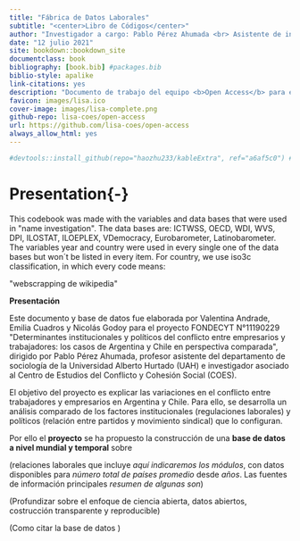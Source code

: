 ```yaml
---
title: "Fábrica de Datos Laborales"
subtitle: "<center>Libro de Códigos</center>"
author: "Investigador a cargo: Pablo Pérez Ahumada <br> Asistente de investigación: Valentina Andrade <br> Ayudantes de investigación: Emilia Cuadros y Nicolás Godoy"
date: "12 julio 2021"
site: bookdown::bookdown_site
documentclass: book
bibliography: [book.bib] #packages.bib
biblio-style: apalike
link-citations: yes
description: "Documento de trabajo del equipo <b>Open Access</b> para el Laboratorio de Ciencia Social Abierta"
favicon: images/lisa.ico
cover-image: images/lisa-complete.png
github-repo: lisa-coes/open-access
url: https://github.com/lisa-coes/open-access
always_allow_html: yes
---
```





```r
#devtools::install_github(repo="haozhu233/kableExtra", ref="a6af5c0") #para collapse rows
```

# Presentation{-}

This codebook was made with the variables and data bases that were used in "name investigation". The data bases are: ICTWSS, OECD, WDI, WVS, DPI, ILOSTAT, ILOEPLEX, VDemocracy, Eurobarometer, Latinobarometer. The variables year and country were used in every single one of the data bases but won´t be listed in every item. For country, we use iso3c classification, in which every code means:

"webscrapping de wikipedia"


**Presentación**

Este documento y base de datos fue elaborada por Valentina Andrade, Emilia Cuadros y Nicolás Godoy para el proyecto FONDECYT N°11190229 "Determinantes institucionales y políticos del conflicto entre empresarios y trabajadores: los casos de Argentina y Chile en perspectiva comparada", dirigido por Pablo Pérez Ahumada, profesor asistente del departamento de sociología de la Universidad Alberto Hurtado (UAH) e investigador asociado al Centro de Estudios del Conflicto y Cohesión Social (COES). 

El objetivo del proyecto es explicar las variaciones en el conflicto entre trabajadores y empresarios en Argentina y Chile. Para ello, se desarrolla un análisis comparado de los factores institucionales (regulaciones laborales) y políticos (relación entre partidos y movimiento sindical) que lo configuran.

Por ello el **proyecto** se ha propuesto la construcción de una **base de datos a nivel mundial y temporal** sobre 

(relaciones laborales que incluye *aquí indicaremos los módulos*, con datos disponibles para *número total de países promedio* desde *años*. Las fuentes de información principales *resumen de algunas son*)

(Profundizar sobre el enfoque de ciencia abierta, datos abiertos, costrucción transparente y reproducible)

(Como citar la base de datos )
